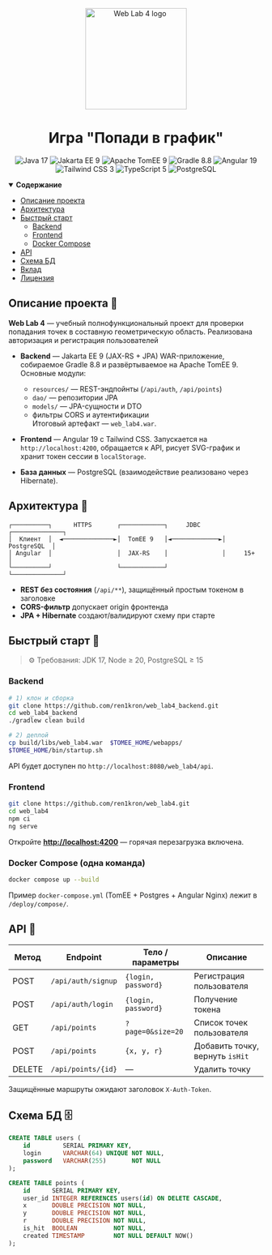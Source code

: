 <p align="center">
  <!-- Положите свой логотип в resources/logo.png, и он появится здесь -->
  <picture>
    <img src="resources/logo.png" height="200" alt="Web Lab 4 logo">
  </picture>

  <h1 align="center">
    Игра "Попади в график"

[//]: # (    <a aria-label="English version" href="./README.md">)

[//]: # (      <img alt="" src="https://img.shields.io/badge/translation-EN-blue?style=for-the-badge">)

[//]: # (    </a>)
  </h1>
</p>

<p align="center">
  <!-- Backend -->
  <img alt="Java 17"  src="https://img.shields.io/badge/Java-17-006699?style=for-the-badge&logo=openjdk">
  <img alt="Jakarta EE 9" src="https://img.shields.io/badge/Jakarta EE-9.0-f09300?style=for-the-badge">
  <img alt="Apache TomEE 9" src="https://img.shields.io/badge/TomEE-9.x-e2244e?style=for-the-badge">
  <img alt="Gradle 8.8" src="https://img.shields.io/badge/Gradle-8.8-02303a?style=for-the-badge&logo=gradle">

  <!-- Front-end -->
  <img alt="Angular 19" src="https://img.shields.io/badge/Angular-19.0.2-dd0031?style=for-the-badge&logo=angular">
  <img alt="Tailwind CSS 3" src="https://img.shields.io/badge/Tailwind-3.x-38bdf8?style=for-the-badge&logo=tailwindcss">
  <img alt="TypeScript 5" src="https://img.shields.io/badge/TypeScript-5-3178c6?style=for-the-badge&logo=typescript">

  <!-- Infrastructure -->
  <img alt="PostgreSQL" src="https://img.shields.io/badge/PostgreSQL-15-336791?style=for-the-badge&logo=postgresql">
</p>

<details open>
<summary><b>Содержание</b></summary>

[//]: # (- [Демо]&#40;#демо&#41;)
- [Описание проекта](#описание)
- [Архитектура](#архитектура)
- [Быстрый старт](#быстрый-старт)
  - [Backend](#backend)
  - [Frontend](#frontend)
  - [Docker Compose](#docker)
- [API](#api)
- [Схема БД](#схема-бд)
- [Вклад](#вклад)
- [Лицензия](#лицензия)

</details>

[//]: # (<a id="демо"></a>)

[//]: # (## Демо 🎥)

[//]: # (Добавьте короткий GIF или ссылку на видео, где показано:)

[//]: # (1. Регистрация / вход  )

[//]: # (2. Клик по графику для добавления точки  )

[//]: # (3. Мгновенное обновление таблицы и графика  )

<a id="описание"></a>
## Описание проекта 📖
**Web Lab 4** — учебный полнофункциональный проект для проверки попадания точек в составную геометрическую область.
Реализована авторизация и регистрация пользователей

* **Backend** — Jakarta EE 9 (JAX-RS + JPA) WAR-приложение, собираемое Gradle 8.8 и развёртываемое на Apache TomEE 9.  
  Основные модули:
  - `resources/` — REST-эндпойнты (`/api/auth`, `/api/points`)  
  - `dao/` — репозитории JPA  
  - `models/` — JPA-сущности и DTO  
  - фильтры CORS и аутентификации  
  Итоговый артефакт — `web_lab4.war`.

* **Frontend** — Angular 19 c Tailwind CSS. Запускается на `http://localhost:4200`, обращается к API, рисует SVG-график и хранит токен сессии в `localStorage`.

* **База данных** — PostgreSQL (взаимодействие реализовано через Hibernate).

<a id="архитектура"></a>
## Архитектура 📐
```text
┌──────────┐      HTTPS       ┌────────────┐     JDBC      ┌──────────────┐
│  Клиент  │  ◄──────────────►│  TomEE 9   │◄─────────────►│  PostgreSQL  │
│ Angular  │                  │  JAX-RS    │               │     15+      │
└──────────┘                  └────────────┘               └──────────────┘
````

* **REST без состояния** (`/api/**`), защищённый простым токеном в заголовке
* **CORS-фильтр** допускает origin фронтенда
* **JPA + Hibernate** создают/валидируют схему при старте

<a id="быстрый-старт"></a>

## Быстрый старт 🚀

> ⚙️ Требования: JDK 17, Node ≥ 20, PostgreSQL ≥ 15

### <a id="backend"></a>Backend

```bash
# 1) клон и сборка
git clone https://github.com/ren1kron/web_lab4_backend.git
cd web_lab4_backend
./gradlew clean build

# 2) деплой
cp build/libs/web_lab4.war  $TOMEE_HOME/webapps/
$TOMEE_HOME/bin/startup.sh
```

API будет доступен по `http://localhost:8080/web_lab4/api`.

### <a id="frontend"></a>Frontend

```bash
git clone https://github.com/ren1kron/web_lab4.git
cd web_lab4
npm ci
ng serve
```

Откройте **[http://localhost:4200](http://localhost:4200)** — горячая перезагрузка включена.

### <a id="docker"></a>Docker Compose (одна команда)

```bash
docker compose up --build
```

Пример `docker-compose.yml` (TomEE + Postgres + Angular Nginx) лежит в `/deploy/compose/`.

<a id="api"></a>

## API 🧩

| Метод  | Endpoint           | Тело / параметры    | Описание                        |
| ------ | ------------------ | ------------------- | ------------------------------- |
| POST   | `/api/auth/signup` | `{login, password}` | Регистрация пользователя        |
| POST   | `/api/auth/login`  | `{login, password}` | Получение токена                |
| GET    | `/api/points`      | `?page=0&size=20`   | Список точек пользователя       |
| POST   | `/api/points`      | `{x, y, r}`         | Добавить точку, вернуть `isHit` |
| DELETE | `/api/points/{id}` | —                   | Удалить точку                   |

Защищённые маршруты ожидают заголовок `X-Auth-Token`.

<a id="схема-бд"></a>

## Схема БД 🗄️

```sql
CREATE TABLE users (
    id         SERIAL PRIMARY KEY,
    login      VARCHAR(64) UNIQUE NOT NULL,
    password   VARCHAR(255)       NOT NULL
);

CREATE TABLE points (
    id      SERIAL PRIMARY KEY,
    user_id INTEGER REFERENCES users(id) ON DELETE CASCADE,
    x       DOUBLE PRECISION NOT NULL,
    y       DOUBLE PRECISION NOT NULL,
    r       DOUBLE PRECISION NOT NULL,
    is_hit  BOOLEAN          NOT NULL,
    created TIMESTAMP        NOT NULL DEFAULT NOW()
);
```

[//]: # (<a id="вклад"></a>)

[//]: # ()
[//]: # (## Вклад 🤝)

[//]: # ()
[//]: # (PR приветствуются! Перед отправкой запустите тесты &#40;`./gradlew test` и `ng test`&#41; и примените форматирование `./gradlew spotlessApply`.)

[//]: # ()
[//]: # (<a id="лицензия"></a>)

[//]: # ()
[//]: # (## Лицензия 📄)

[//]: # ()
[//]: # (MIT — см. файл [`LICENSE`]&#40;LICENSE&#41;.)

[//]: # ()
[//]: # (---)

[//]: # ()
[//]: # (> Сделано с ❤️ для **Лабораторной работы № 4 по Веб-программированию**)

[//]: # (> Университет ИТМО, 2024-2025)

[//]: # ()
[//]: # (```)